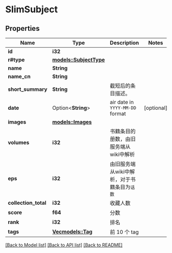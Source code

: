 # SlimSubject

## Properties

Name | Type | Description | Notes
------------ | ------------- | ------------- | -------------
**id** | **i32** |  | 
**r#type** | [**models::SubjectType**](SubjectType.md) |  | 
**name** | **String** |  | 
**name_cn** | **String** |  | 
**short_summary** | **String** | 截短后的条目描述。 | 
**date** | Option<**String**> | air date in `YYYY-MM-DD` format | [optional]
**images** | [**models::Images**](Images.md) |  | 
**volumes** | **i32** | 书籍条目的册数，由旧服务端从wiki中解析 | 
**eps** | **i32** | 由旧服务端从wiki中解析，对于书籍条目为`话数` | 
**collection_total** | **i32** | 收藏人数 | 
**score** | **f64** | 分数 | 
**rank** | **i32** | 排名 | 
**tags** | [**Vec<models::Tag>**](Tag.md) | 前 10 个 tag | 

[[Back to Model list]](../README.md#documentation-for-models) [[Back to API list]](../README.md#documentation-for-api-endpoints) [[Back to README]](../README.md)


